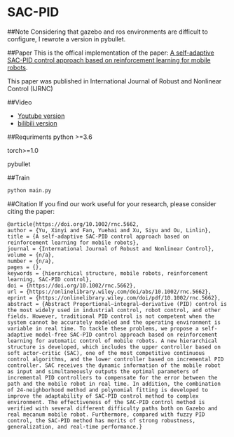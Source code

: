 # SAC-PID

##Note
Considering that gazebo and ros environments are difficult to configure, I rewrote a version in pybullet.


##Paper
This is the offical implementation of the paper:
[A self-adaptive SAC-PID control approach based on reinforcement learning for mobile robots](https://onlinelibrary.wiley.com/doi/abs/10.1002/rnc.5662). 

This paper was published in International Journal of Robust and Nonlinear Control (IJRNC)



##Video
- [Youtube version](https://youtu.be/GaWI_T6etUM)
- [bilibili version](https://www.bilibili.com/video/BV11q4y1c7Vn?from=search)

##Requriments
python >=3.6

torch>=1.0

pybullet

##Train
```bash
python main.py
```

##Citation
If you find our work useful for your research, please consider citing the paper:
``` 
@article{https://doi.org/10.1002/rnc.5662,
author = {Yu, Xinyi and Fan, Yuehai and Xu, Siyu and Ou, Linlin},
title = {A self-adaptive SAC-PID control approach based on reinforcement learning for mobile robots},
journal = {International Journal of Robust and Nonlinear Control},
volume = {n/a},
number = {n/a},
pages = {},
keywords = {hierarchical structure, mobile robots, reinforcement learning, SAC-PID control},
doi = {https://doi.org/10.1002/rnc.5662},
url = {https://onlinelibrary.wiley.com/doi/abs/10.1002/rnc.5662},
eprint = {https://onlinelibrary.wiley.com/doi/pdf/10.1002/rnc.5662},
abstract = {Abstract Proportional–integral–derivative (PID) control is the most widely used in industrial control, robot control, and other fields. However, traditional PID control is not competent when the system cannot be accurately modeled and the operating environment is variable in real time. To tackle these problems, we propose a self-adaptive model-free SAC-PID control approach based on reinforcement learning for automatic control of mobile robots. A new hierarchical structure is developed, which includes the upper controller based on soft actor-critic (SAC), one of the most competitive continuous control algorithms, and the lower controller based on incremental PID controller. SAC receives the dynamic information of the mobile robot as input and simultaneously outputs the optimal parameters of incremental PID controllers to compensate for the error between the path and the mobile robot in real time. In addition, the combination of 24-neighborhood method and polynomial fitting is developed to improve the adaptability of SAC-PID control method to complex environment. The effectiveness of the SAC-PID control method is verified with several different difficulty paths both on Gazebo and real mecanum mobile robot. Furthermore, compared with fuzzy PID control, the SAC-PID method has merits of strong robustness, generalization, and real-time performance.}
```


